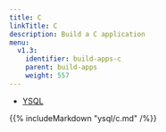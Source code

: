 ```yaml
---
title: C
linkTitle: C
description: Build a C application
menu:
  v1.3:
    identifier: build-apps-c
    parent: build-apps
    weight: 557
---
```


<ul class="nav nav-tabs nav-tabs-yb">
  <li>
    <a href="#ysql" class="nav-link active" id="ysql-tab" data-toggle="tab" role="tab" aria-controls="ysql" aria-selected="false">
      <i class="icon-postgres" aria-hidden="true"></i>
      YSQL
    </a>
  </li>
  <!--
  <li>
    <a href="#ycql" class="nav-link" id="ycql-tab" data-toggle="tab" role="tab" aria-controls="ycql" aria-selected="true">
      <i class="icon-cassandra" aria-hidden="true"></i>
      YCQL
    </a>
  </li>
-->
</ul>

<div class="tab-content">
  <div id="ysql" class="tab-pane fade show active" role="tabpanel" aria-labelledby="ysql-tab">
    {{% includeMarkdown "ysql/c.md" /%}}
  </div>
  <!--
  <div id="ycql" class="tab-pane fade" role="tabpanel" aria-labelledby="ycql-tab">
    {{% includeMarkdown "ycql/cpp.md" /%}}
  </div>
-->
</div>
